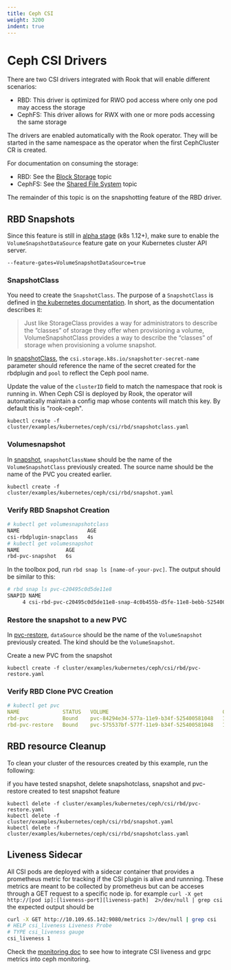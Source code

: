 ```yaml
---
title: Ceph CSI
weight: 3200
indent: true
---
```


# Ceph CSI Drivers

There are two CSI drivers integrated with Rook that will enable different scenarios:
- RBD: This driver is optimized for RWO pod access where only one pod may access the storage
- CephFS: This driver allows for RWX with one or more pods accessing the same storage

The drivers are enabled automatically with the Rook operator. They will be started
in the same namespace as the operator when the first CephCluster CR is created.

For documentation on consuming the storage:
- RBD: See the [Block Storage](ceph-block.md) topic
- CephFS: See the [Shared File System](ceph-filesystem.md) topic

The remainder of this topic is on the snapshotting feature of the RBD driver.


## RBD Snapshots

Since this feature is still in [alpha
stage](https://kubernetes.io/blog/2018/10/09/introducing-volume-snapshot-alpha-for-kubernetes/)
(k8s 1.12+), make sure to enable the `VolumeSnapshotDataSource` feature gate on
your Kubernetes cluster API server.


```
--feature-gates=VolumeSnapshotDataSource=true
```

### SnapshotClass

You need to create the `SnapshotClass`. The purpose of a `SnapshotClass` is
defined in [the kubernetes
documentation](https://kubernetes.io/docs/concepts/storage/volume-snapshot-classes/).
In short, as the documentation describes it:
> Just like StorageClass provides a way for administrators to describe the
> “classes” of storage they offer when provisioning a volume,
> VolumeSnapshotClass provides a way to describe the “classes” of storage when
> provisioning a volume snapshot.

In [snapshotClass](/cluster/examples/kubernetes/ceph/csi/rbd/snapshotclass.yaml),
the `csi.storage.k8s.io/snapshotter-secret-name` parameter should reference the
name of the secret created for the rbdplugin and `pool` to reflect the Ceph pool name.

Update the value of the `clusterID` field to match the namespace that rook is
running in. When Ceph CSI is deployed by Rook, the operator will automatically
maintain a config map whose contents will match this key. By default this is
"rook-ceph".

```console
kubectl create -f cluster/examples/kubernetes/ceph/csi/rbd/snapshotclass.yaml
```

### Volumesnapshot

In [snapshot](/cluster/examples/kubernetes/ceph/csi/rbd/snapshot.yaml),
`snapshotClassName` should be the name of the `VolumeSnapshotClass` previously
created. The source name should be the name of the PVC you created earlier.

```console
kubectl create -f cluster/examples/kubernetes/ceph/csi/rbd/snapshot.yaml
```

### Verify RBD Snapshot Creation

```bash
# kubectl get volumesnapshotclass
NAME                      AGE
csi-rbdplugin-snapclass   4s
# kubectl get volumesnapshot
NAME               AGE
rbd-pvc-snapshot   6s
```

In the toolbox pod, run `rbd snap ls [name-of-your-pvc]`.
The output should be similar to this:

```bash
# rbd snap ls pvc-c20495c0d5de11e8
SNAPID NAME                                                                      SIZE TIMESTAMP
     4 csi-rbd-pvc-c20495c0d5de11e8-snap-4c0b455b-d5fe-11e8-bebb-525400123456 1024 MB Mon Oct 22 13:28:03 2018
```

### Restore the snapshot to a new PVC

In
[pvc-restore](/cluster/examples/kubernetes/ceph/csi/rbd/pvc-restore.yaml),
`dataSource` should be the name of the `VolumeSnapshot` previously
created. The kind should be the `VolumeSnapshot`.

Create a new PVC from the snapshot

```console
kubectl create -f cluster/examples/kubernetes/ceph/csi/rbd/pvc-restore.yaml
```

### Verify RBD Clone PVC Creation

```yaml
# kubectl get pvc
NAME              STATUS   VOLUME                                     CAPACITY   ACCESS MODES   STORAGECLASS   AGE
rbd-pvc           Bound    pvc-84294e34-577a-11e9-b34f-525400581048   1Gi        RWO            csi-rbd        34m
rbd-pvc-restore   Bound    pvc-575537bf-577f-11e9-b34f-525400581048   1Gi        RWO            csi-rbd        8s
```

## RBD resource Cleanup

To clean your cluster of the resources created by this example, run the following:

if you have tested snapshot, delete snapshotclass, snapshot and pvc-restore
created to test snapshot feature

```console
kubectl delete -f cluster/examples/kubernetes/ceph/csi/rbd/pvc-restore.yaml
kubectl delete -f cluster/examples/kubernetes/ceph/csi/rbd/snapshot.yaml
kubectl delete -f cluster/examples/kubernetes/ceph/csi/rbd/snapshotclass.yaml
```

## Liveness Sidecar

All CSI pods are deployed with a sidecar container that provides a prometheus metric for tracking if the CSI plugin is alive and runnning.
These metrics are meant to be collected by prometheus but can be acceses through a GET request to a specific node ip.
for example `curl -X get http://[pod ip]:[liveness-port][liveness-path]  2>/dev/null | grep csi`
the expected output should be

```bash
curl -X GET http://10.109.65.142:9080/metrics 2>/dev/null | grep csi
# HELP csi_liveness Liveness Probe
# TYPE csi_liveness gauge
csi_liveness 1
```

Check the [monitoring doc](ceph-monitoring.md) to see how to integrate CSI
liveness and grpc metrics into ceph monitoring.
